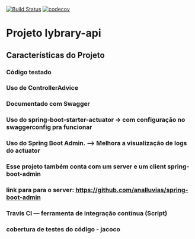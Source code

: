 [![Build Status](https://app.travis-ci.com/analluvias/library_api.svg?token=QakQNFzRNRnVuBjrLTyf&branch=main)](https://app.travis-ci.com/analluvias/library_api)
[![codecov](https://codecov.io/gh/analluvias/library_api/branch/main/graph/badge.svg?token=YTDQAYHTMW)](https://codecov.io/gh/analluvias/library_api)
# Projeto lybrary-api #

## Características do Projeto ##

### Código testado ###
### Uso de ControllerAdvice ###
### Documentado com Swagger ###
### Uso do spring-boot-starter-actuator -> com configuração no swaggerconfig pra funcionar ###
### Uso do Spring Boot Admin. —> Melhora a visualização de logs do actuator ###
### Esse projeto também conta com um server e um client spring-boot-admin ###
### link para para o server: https://github.com/analluvias/spring-boot-admin ###
### Travis CI — ferramenta de integração contínua (Script) ###
### cobertura de testes do código - jacoco ###